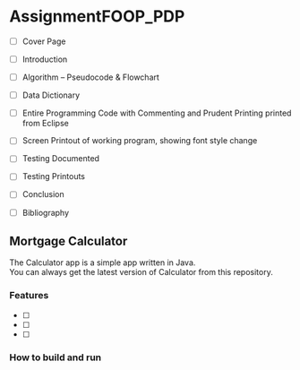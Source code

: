 # AssignmentFOOP_PDP


- [ ] Cover Page

- [ ] Introduction

- [ ] Algorithm – Pseudocode & Flowchart

- [ ] Data Dictionary

- [ ] Entire Programming Code with Commenting and Prudent Printing printed from Eclipse

- [ ] Screen Printout of working program, showing font style change

- [ ] Testing Documented

- [ ] Testing Printouts

- [ ] Conclusion

- [ ] Bibliography 


## Mortgage Calculator 

The Calculator app is a simple app written in Java.  
You can always get the latest version of Calculator from this repository.


### Features

- [ ] 

- [ ] 

- [ ] 

### How to build and run
